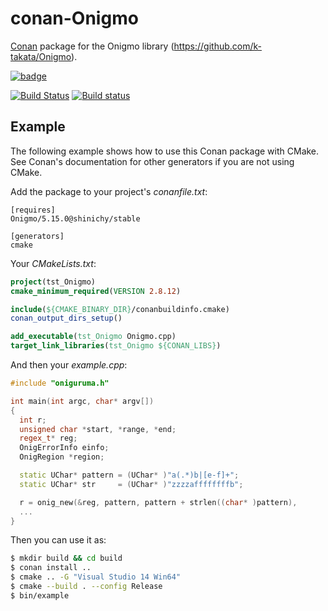 # conan-Onigmo
[Conan](https://conan.io) package for the Onigmo library (https://github.com/k-takata/Onigmo).

[![badge](https://img.shields.io/badge/conan.io-Onigmo%2F57.1-green.svg?logo=data:image/png;base64%2CiVBORw0KGgoAAAANSUhEUgAAAA4AAAAOCAMAAAAolt3jAAAA1VBMVEUAAABhlctjlstkl8tlmMtlmMxlmcxmmcxnmsxpnMxpnM1qnc1sn85voM91oM11oc1xotB2oc56pNF6pNJ2ptJ8ptJ8ptN9ptN8p9N5qNJ9p9N9p9R8qtOBqdSAqtOAqtR%2BrNSCrNJ/rdWDrNWCsNWCsNaJs9eLs9iRvNuVvdyVv9yXwd2Zwt6axN6dxt%2Bfx%2BChyeGiyuGjyuCjyuGly%2BGlzOKmzOGozuKoz%2BKqz%2BOq0OOv1OWw1OWw1eWx1eWy1uay1%2Baz1%2Baz1%2Bez2Oe02Oe12ee22ujUGwH3AAAAAXRSTlMAQObYZgAAAAFiS0dEAIgFHUgAAAAJcEhZcwAACxMAAAsTAQCanBgAAAAHdElNRQfgBQkREyOxFIh/AAAAiklEQVQI12NgAAMbOwY4sLZ2NtQ1coVKWNvoc/Eq8XDr2wB5Ig62ekza9vaOqpK2TpoMzOxaFtwqZua2Bm4makIM7OzMAjoaCqYuxooSUqJALjs7o4yVpbowvzSUy87KqSwmxQfnsrPISyFzWeWAXCkpMaBVIC4bmCsOdgiUKwh3JojLgAQ4ZCE0AMm2D29tZwe6AAAAAElFTkSuQmCC)](http://www.conan.io/source/Onigmo/57.1/shinichy/stable)

[![Build Status](https://travis-ci.org/shinichy/conan-onigmo.svg?branch=master)](https://travis-ci.org/shinichy/conan-onigmo)
[![Build status](https://ci.appveyor.com/api/projects/status/m5clq0qwkt36x5w7?svg=true)](https://ci.appveyor.com/project/shinichy/conan-Onigmo)

## Example

The following example shows how to use this Conan package with CMake.  See Conan's
documentation for other generators if you are not using CMake.

Add the package to your project's *conanfile.txt*:

```
[requires]
Onigmo/5.15.0@shinichy/stable

[generators]
cmake
```

Your *CMakeLists.txt*:

```CMake
project(tst_Onigmo)
cmake_minimum_required(VERSION 2.8.12)

include(${CMAKE_BINARY_DIR}/conanbuildinfo.cmake)
conan_output_dirs_setup()

add_executable(tst_Onigmo Onigmo.cpp)
target_link_libraries(tst_Onigmo ${CONAN_LIBS})
```

And then your *example.cpp*:

```cpp
#include "oniguruma.h"

int main(int argc, char* argv[])
{
  int r;
  unsigned char *start, *range, *end;
  regex_t* reg;
  OnigErrorInfo einfo;
  OnigRegion *region;

  static UChar* pattern = (UChar* )"a(.*)b|[e-f]+";
  static UChar* str     = (UChar* )"zzzzaffffffffb";

  r = onig_new(&reg, pattern, pattern + strlen((char* )pattern),
  ...
}
```

Then you can use it as:

```bash
$ mkdir build && cd build
$ conan install ..
$ cmake .. -G "Visual Studio 14 Win64"
$ cmake --build . --config Release
$ bin/example
```